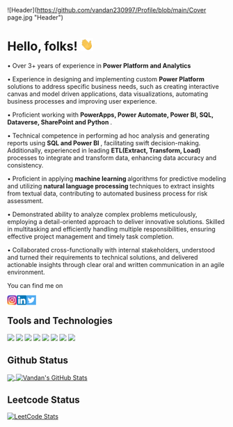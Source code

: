 
![Header](https://github.com/vandan230997/Profile/blob/main/Cover page.jpg "Header")

# Hello, folks! <img src="https://github.com/vandan2397/Profile/blob/main/wave.gif" width="30px">

•	Over 3+ years of experience in <b>Power Platform and Analytics</b> <br>

•	Experience in designing and implementing custom <b>Power Platform</b> solutions to address specific business needs, such as creating interactive canvas and model driven applications, data visualizations, automating business processes and improving user experience.<br>

•	Proficient working with <b> PowerApps, Power Automate, Power BI, SQL, Dataverse, SharePoint and Python </b>.<br>

•	Technical competence in performing </b> ad hoc analysis </b> and generating reports using <b> SQL and Power BI </b>, facilitating swift decision-making. Additionally, experienced in leading <b> ETL(Extract, Transform, Load) </b> processes to integrate and transform data, enhancing data accuracy and consistency.<br>

•	Proficient in applying <b> machine learning </b> algorithms for predictive modeling and utilizing <b> natural language processing </b> techniques to extract insights from textual data, contributing to automated business process for risk assessment.<br>

•	Demonstrated ability to analyze complex problems meticulously, employing a detail-oriented approach to deliver innovative solutions. Skilled in multitasking and efficiently handling multiple responsibilities, ensuring effective project management and timely task completion.<br>

•	Collaborated cross-functionally with internal stakeholders, understood and turned their requirements to technical solutions, and delivered actionable insights through clear oral and written communication in an agile environment.<br>


You can find me on  

<a href="https://www.instagram.com/vandan_2397/">
<img align="left" alt="Vandan's Instagram" width="22px" src="https://github.com/vandan2397/Profile/blob/main/insta.jpg" />
</a>

<a href="https://www.linkedin.com/in/vandan-pandya">
<img align="left" alt="Vandan's Linkedin" width="22px" src="https://github.com/vandan2397/Profile/blob/main/linkedin.png" />
</a>


<a href="https://twitter.com/Vandan2397">
<img align="left" alt="Vandan's Linkedin" width="22px" src="https://github.com/vandan2397/Profile/blob/main/twitter.png" />
</a>
<br>

## Tools and Technologies
![](https://img.shields.io/badge/Code-Python-informational?style=flat&logo=python&logoColor=white&color=yellow)
![](https://img.shields.io/badge/Code-HTML-informational?style=flat&logo=HTML5&logoColor=white&color=yellow)
![](https://img.shields.io/badge/Code-CSS-informational?style=flat&logo=CSS3&logoColor=white&color=yellow)
![](https://img.shields.io/badge/Database-MySQL-informational?style=flat&logo=mysql&logoColor=white&color=yellow)
![](https://img.shields.io/badge/Database-MSSQL-informational?style=flat&logo=microsoft-sql-server&logoColor=white&color=yellow)
![](https://img.shields.io/badge/Editor-Jupyter-informational?style=flat&logo=jupyter&logoColor=white&color=yellow)
![](https://img.shields.io/badge/Tools-Tableau-informational?style=flat&logo=tableau&logoColor=white&color=yellow)
![](https://img.shields.io/badge/Tools-PowerBI-informational?style=flat&logo=powerbi&logoColor=white&color=yellow)
<br>

## Github Status

<a href="https://github.com/vandan2397/Profile/">
  <img align="center" src="https://github-readme-stats.vercel.app/api/top-langs/?username=vandan2397&hide=java,html,tex&title_color=ffffff&text_color=c9cacc&icon_color=2bbc8a&bg_color=1d1f21&langs_count=3" />
</a>
<a href="https://github.com/vandan2397/Profile/">
  <img align="center" src="https://github-readme-stats.vercel.app/api?username=vandan2397&show_icons=true&line_height=27&count_private=true&title_color=ffffff&text_color=c9cacc&icon_color=2bbc8a&bg_color=1d1f21" alt="Vandan's GitHub Stats" />
</a>
<br>
   
## Leetcode Status
[![LeetCode Stats](https://leetcard.jacoblin.cool/vandan2397?theme=light&font=Dekko)](https://leetcard.jacoblin.cool/vandan23973?theme=light&font=Dekko)
